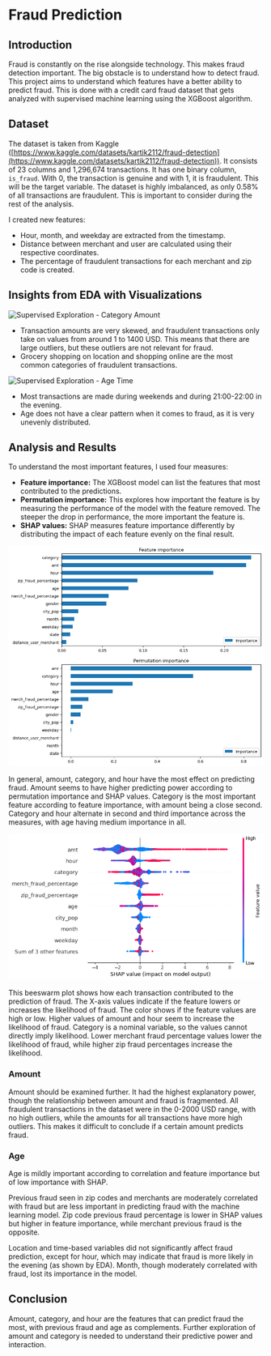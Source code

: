 # Fraud Prediction

## Introduction
Fraud is constantly on the rise alongside technology. This makes fraud detection important. The big obstacle is to understand how to detect fraud. This project aims to understand which features have a better ability to predict fraud. This is done with a credit card fraud dataset that gets analyzed with supervised machine learning using the XGBoost algorithm.

## Dataset
The dataset is taken from Kaggle ([https://www.kaggle.com/datasets/kartik2112/fraud-detection](https://www.kaggle.com/datasets/kartik2112/fraud-detection)). It consists of 23 columns and 1,296,674 transactions. It has one binary column, `is_fraud`. With 0, the transaction is genuine and with 1, it is fraudulent. This will be the target variable. The dataset is highly imbalanced, as only 0.58% of all transactions are fraudulent. This is important to consider during the rest of the analysis.

I created new features:

- Hour, month, and weekday are extracted from the timestamp.
- Distance between merchant and user are calculated using their respective coordinates.
- The percentage of fraudulent transactions for each merchant and zip code is created.

## Insights from EDA with Visualizations

![Supervised Exploration - Category Amount](https://public.tableau.com/static/images/su/supervisedexploration/categoryamount/1.png)

- Transaction amounts are very skewed, and fraudulent transactions only take on values from around 1 to 1400 USD. This means that there are large outliers, but these outliers are not relevant for fraud.
- Grocery shopping on location and shopping online are the most common categories of fraudulent transactions.

![Supervised Exploration - Age Time](https://public.tableau.com/static/images/su/supervisedexploration/agetime/1.png)

- Most transactions are made during weekends and during 21:00-22:00 in the evening.
- Age does not have a clear pattern when it comes to fraud, as it is very unevenly distributed.

## Analysis and Results
To understand the most important features, I used four measures:

- **Feature importance:** The XGBoost model can list the features that most contributed to the predictions.
- **Permutation importance:** This explores how important the feature is by measuring the performance of the model with the feature removed. The steeper the drop in performance, the more important the feature is.
- **SHAP values:** SHAP measures feature importance differently by distributing the impact of each feature evenly on the final result.

![Feature and Permutation Importance](permutation_feature_plot.png)

In general, amount, category, and hour have the most effect on predicting fraud. Amount seems to have higher predicting power according to permutation importance and SHAP values. Category is the most important feature according to feature importance, with amount being a close second. Category and hour alternate in second and third importance across the measures, with age having medium importance in all.

![SHAP Beeswarm Plot](shap_beeswarm.png)

This beeswarm plot shows how each transaction contributed to the prediction of fraud. The X-axis values indicate if the feature lowers or increases the likelihood of fraud. The color shows if the feature values are high or low. Higher values of amount and hour seem to increase the likelihood of fraud. Category is a nominal variable, so the values cannot directly imply likelihood. Lower merchant fraud percentage values lower the likelihood of fraud, while higher zip fraud percentages increase the likelihood.

### Amount
Amount should be examined further. It had the highest explanatory power, though the relationship between amount and fraud is fragmented. All fraudulent transactions in the dataset were in the 0-2000 USD range, with no high outliers, while the amounts for all transactions have more high outliers. This makes it difficult to conclude if a certain amount predicts fraud.

### Age
Age is mildly important according to correlation and feature importance but of low importance with SHAP.

Previous fraud seen in zip codes and merchants are moderately correlated with fraud but are less important in predicting fraud with the machine learning model. Zip code previous fraud percentage is lower in SHAP values but higher in feature importance, while merchant previous fraud is the opposite.

Location and time-based variables did not significantly affect fraud prediction, except for hour, which may indicate that fraud is more likely in the evening (as shown by EDA). Month, though moderately correlated with fraud, lost its importance in the model.

## Conclusion
Amount, category, and hour are the features that can predict fraud the most, with previous fraud and age as complements. Further exploration of amount and category is needed to understand their predictive power and interaction.
